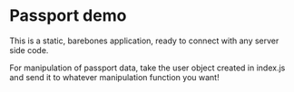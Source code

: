 # Passport demo
This is a static, barebones application, ready to connect with any server side code.

For manipulation of passport data, take the user object created in index.js and send it to whatever manipulation function you want!
